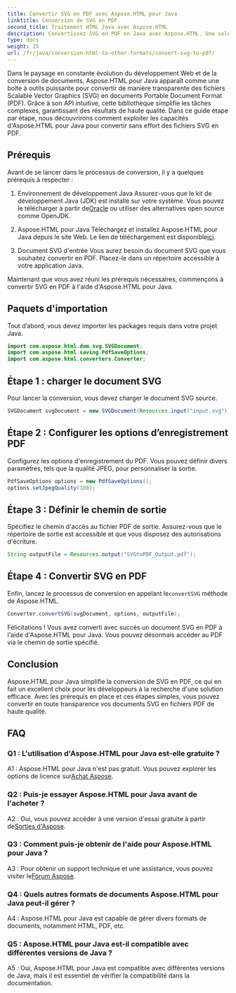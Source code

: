 ```yaml
---
title: Convertir SVG en PDF avec Aspose.HTML pour Java
linktitle: Conversion de SVG en PDF
second_title: Traitement HTML Java avec Aspose.HTML
description: Convertissez SVG en PDF en Java avec Aspose.HTML. Une solution transparente pour une conversion de documents de haute qualité.
type: docs
weight: 15
url: /fr/java/conversion-html-to-other-formats/convert-svg-to-pdf/
---
```


Dans le paysage en constante évolution du développement Web et de la conversion de documents, Aspose.HTML pour Java apparaît comme une boîte à outils puissante pour convertir de manière transparente des fichiers Scalable Vector Graphics (SVG) en documents Portable Document Format (PDF). Grâce à son API intuitive, cette bibliothèque simplifie les tâches complexes, garantissant des résultats de haute qualité. Dans ce guide étape par étape, nous découvrirons comment exploiter les capacités d'Aspose.HTML pour Java pour convertir sans effort des fichiers SVG en PDF.

## Prérequis

Avant de se lancer dans le processus de conversion, il y a quelques prérequis à respecter :

1. Environnement de développement Java
 Assurez-vous que le kit de développement Java (JDK) est installé sur votre système. Vous pouvez le télécharger à partir de[Oracle](https://www.oracle.com/java/technologies/javase-downloads.html) ou utiliser des alternatives open source comme OpenJDK.

2. Aspose.HTML pour Java
 Téléchargez et installez Aspose.HTML pour Java depuis le site Web. Le lien de téléchargement est disponible[ici](https://releases.aspose.com/html/java/).

3. Document SVG d'entrée
Vous aurez besoin du document SVG que vous souhaitez convertir en PDF. Placez-le dans un répertoire accessible à votre application Java.

Maintenant que vous avez réuni les prérequis nécessaires, commençons à convertir SVG en PDF à l'aide d'Aspose.HTML pour Java.

## Paquets d'importation

Tout d’abord, vous devez importer les packages requis dans votre projet Java.

```java
import com.aspose.html.dom.svg.SVGDocument;
import com.aspose.html.saving.PdfSaveOptions;
import com.aspose.html.converters.Converter;
```

## Étape 1 : charger le document SVG

Pour lancer la conversion, vous devez charger le document SVG source.

```java
SVGDocument svgDocument = new SVGDocument(Resources.input("input.svg"));
```

## Étape 2 : Configurer les options d’enregistrement PDF

Configurez les options d'enregistrement du PDF. Vous pouvez définir divers paramètres, tels que la qualité JPEG, pour personnaliser la sortie.

```java
PdfSaveOptions options = new PdfSaveOptions();
options.setJpegQuality(100);
```

## Étape 3 : Définir le chemin de sortie

Spécifiez le chemin d'accès au fichier PDF de sortie. Assurez-vous que le répertoire de sortie est accessible et que vous disposez des autorisations d'écriture.

```java
String outputFile = Resources.output("SVGtoPDF_Output.pdf");
```

## Étape 4 : Convertir SVG en PDF

 Enfin, lancez le processus de conversion en appelant le`convertSVG` méthode de Aspose.HTML.

```java
Converter.convertSVG(svgDocument, options, outputFile);
```

Félicitations ! Vous avez converti avec succès un document SVG en PDF à l'aide d'Aspose.HTML pour Java. Vous pouvez désormais accéder au PDF via le chemin de sortie spécifié.

## Conclusion

Aspose.HTML pour Java simplifie la conversion de SVG en PDF, ce qui en fait un excellent choix pour les développeurs à la recherche d'une solution efficace. Avec les prérequis en place et ces étapes simples, vous pouvez convertir en toute transparence vos documents SVG en fichiers PDF de haute qualité.

## FAQ

### Q1 : L'utilisation d'Aspose.HTML pour Java est-elle gratuite ?

 A1 : Aspose.HTML pour Java n'est pas gratuit. Vous pouvez explorer les options de licence sur[Achat Aspose](https://purchase.aspose.com/buy).

### Q2 : Puis-je essayer Aspose.HTML pour Java avant de l'acheter ?

 A2 : Oui, vous pouvez accéder à une version d'essai gratuite à partir de[Sorties d'Aspose](https://releases.aspose.com/html/java).

### Q3 : Comment puis-je obtenir de l'aide pour Aspose.HTML pour Java ?

 A3 : Pour obtenir un support technique et une assistance, vous pouvez visiter le[Forum Aspose](https://forum.aspose.com/).

### Q4 : Quels autres formats de documents Aspose.HTML pour Java peut-il gérer ?

A4 : Aspose.HTML pour Java est capable de gérer divers formats de documents, notamment HTML, PDF, etc.

### Q5 : Aspose.HTML pour Java est-il compatible avec différentes versions de Java ?

A5 : Oui, Aspose.HTML pour Java est compatible avec différentes versions de Java, mais il est essentiel de vérifier la compatibilité dans la documentation.